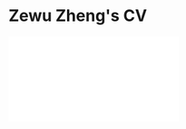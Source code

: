 # Zewu Zheng's CV

<iframe src="zzw_cv_cuhk.pdf" frameborder="0" />

marp cv.md --html --pdf --allow-local-files
